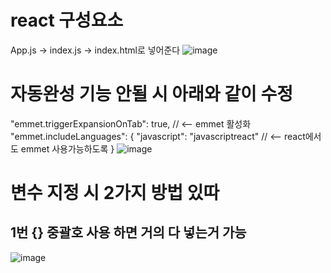 # react 구성요소

App.js -> index.js -> index.html로 넣어준다
![image](https://user-images.githubusercontent.com/85022962/128715099-9e85e2cc-5304-4ff5-9cf3-df33faac87c8.png)

# 자동완성 기능 안될 시 아래와 같이 수정

 "emmet.triggerExpansionOnTab": true, // <-- emmet 활성화
    "emmet.includeLanguages": {
      "javascript": "javascriptreact" // <-- react에서도 emmet 사용가능하도록
    }
![image](https://user-images.githubusercontent.com/85022962/128716946-9193e33d-6efa-4630-8b9d-f2654346b9ce.png)

# 변수 지정 시 2가지 방법 있따

## 1번 {} 중괄호 사용 하면 거의 다 넣는거 가능 
![image](https://user-images.githubusercontent.com/85022962/128787995-828a44f7-8f0e-425e-a2a1-b311e079c569.png)
